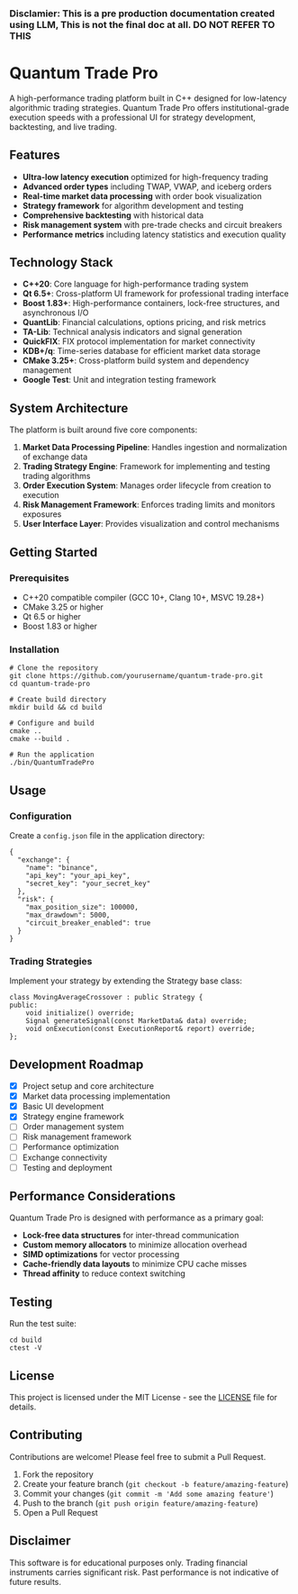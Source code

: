 ### Disclamier: This is a pre production documentation created using LLM, This is not the final doc at all. DO NOT REFER TO THIS

# Quantum Trade Pro

A high-performance trading platform built in C++ designed for low-latency algorithmic trading strategies. Quantum Trade Pro offers institutional-grade execution speeds with a professional UI for strategy development, backtesting, and live trading.

## Features

- **Ultra-low latency execution** optimized for high-frequency trading
- **Advanced order types** including TWAP, VWAP, and iceberg orders
- **Real-time market data processing** with order book visualization
- **Strategy framework** for algorithm development and testing
- **Comprehensive backtesting** with historical data
- **Risk management system** with pre-trade checks and circuit breakers
- **Performance metrics** including latency statistics and execution quality

## Technology Stack

- **C++20**: Core language for high-performance trading system
- **Qt 6.5+**: Cross-platform UI framework for professional trading interface
- **Boost 1.83+**: High-performance containers, lock-free structures, and asynchronous I/O
- **QuantLib**: Financial calculations, options pricing, and risk metrics
- **TA-Lib**: Technical analysis indicators and signal generation
- **QuickFIX**: FIX protocol implementation for market connectivity
- **KDB+/q**: Time-series database for efficient market data storage
- **CMake 3.25+**: Cross-platform build system and dependency management
- **Google Test**: Unit and integration testing framework

## System Architecture

The platform is built around five core components:

1. **Market Data Processing Pipeline**: Handles ingestion and normalization of exchange data
2. **Trading Strategy Engine**: Framework for implementing and testing trading algorithms
3. **Order Execution System**: Manages order lifecycle from creation to execution
4. **Risk Management Framework**: Enforces trading limits and monitors exposures
5. **User Interface Layer**: Provides visualization and control mechanisms

## Getting Started

### Prerequisites

- C++20 compatible compiler (GCC 10+, Clang 10+, MSVC 19.28+)
- CMake 3.25 or higher
- Qt 6.5 or higher
- Boost 1.83 or higher

### Installation

```
# Clone the repository
git clone https://github.com/yourusername/quantum-trade-pro.git
cd quantum-trade-pro

# Create build directory
mkdir build && cd build

# Configure and build
cmake ..
cmake --build .

# Run the application
./bin/QuantumTradePro
```

## Usage

### Configuration

Create a `config.json` file in the application directory:

```
{
  "exchange": {
    "name": "binance",
    "api_key": "your_api_key",
    "secret_key": "your_secret_key"
  },
  "risk": {
    "max_position_size": 100000,
    "max_drawdown": 5000,
    "circuit_breaker_enabled": true
  }
}
```

### Trading Strategies

Implement your strategy by extending the Strategy base class:

```
class MovingAverageCrossover : public Strategy {
public:
    void initialize() override;
    Signal generateSignal(const MarketData& data) override;
    void onExecution(const ExecutionReport& report) override;
};
```

## Development Roadmap

- [x] Project setup and core architecture
- [x] Market data processing implementation
- [x] Basic UI development
- [x] Strategy engine framework
- [ ] Order management system
- [ ] Risk management framework
- [ ] Performance optimization
- [ ] Exchange connectivity
- [ ] Testing and deployment

## Performance Considerations

Quantum Trade Pro is designed with performance as a primary goal:

- **Lock-free data structures** for inter-thread communication
- **Custom memory allocators** to minimize allocation overhead
- **SIMD optimizations** for vector processing
- **Cache-friendly data layouts** to minimize CPU cache misses
- **Thread affinity** to reduce context switching

## Testing

Run the test suite:

```
cd build
ctest -V
```

## License

This project is licensed under the MIT License - see the [LICENSE](LICENSE) file for details.

## Contributing

Contributions are welcome! Please feel free to submit a Pull Request.

1. Fork the repository
2. Create your feature branch (`git checkout -b feature/amazing-feature`)
3. Commit your changes (`git commit -m 'Add some amazing feature'`)
4. Push to the branch (`git push origin feature/amazing-feature`)
5. Open a Pull Request

## Disclaimer

This software is for educational purposes only. Trading financial instruments carries significant risk. Past performance is not indicative of future results.
